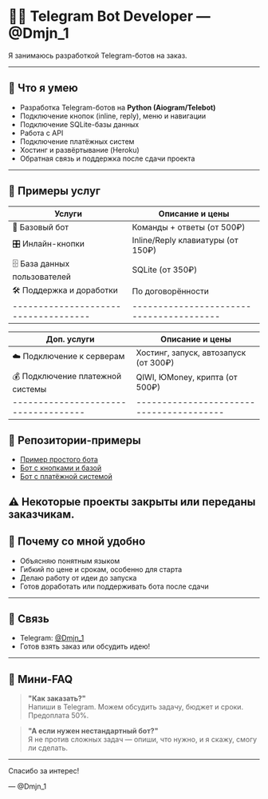 # 👨‍💻 Telegram Bot Developer — @Dmjn_1

Я занимаюсь разработкой Telegram-ботов на заказ.

---

## 📌 Что я умею

- Разработка Telegram-ботов на **Python (Aiogram/Telebot)**
- Подключение кнопок (inline, reply), меню и навигации
- Подключение SQLite-базы данных
- Работа с API
- Подключение платёжных систем
- Хостинг и развёртывание (Heroku)
- Обратная связь и поддержка после сдачи проекта

---

## 💼 Примеры услуг

| Услуги                             | Описание и цены                        |
|------------------------------------|----------------------------------------|
| 🤖 Базовый бот                     | Команды + ответы (от 500₽)             |
| 🎛 Инлайн-кнопки                   | Inline/Reply клавиатуры (от 150₽)      |
| 🗄 База данных пользователей       | SQLite (от 350₽)                       |
| 🛠 Поддержка и доработки           | По договорённости                      |
|------------------------------------|----------------------------------------|

| Доп. услуги                        | Описание и цены                        |
|------------------------------------|----------------------------------------|
| ☁️ Подключение к серверам          | Хостинг, запуск, автозапуск (от 300₽)  |
| 💰 Подключение платежной системы   | QIWI, ЮMoney, крипта (от 500₽)         |
|------------------------------------|----------------------------------------|

## 📂 Репозитории-примеры

- [Пример простого бота](https://t.me/rbx_base_script_bot)
- [Бот с кнопками и базой](https://github.com/yourusername/bot-with-db)
- [Бот с платёжной системой](https://github.com/yourusername/payment-bot)

⚠️ Некоторые проекты закрыты или переданы заказчикам.
---

## 🤝 Почему со мной удобно

- Объясняю понятным языком
- Гибкий по цене и срокам, особенно для старта
- Делаю работу от идеи до запуска
- Готов доработать или поддерживать бота после сдачи

---

## 📩 Связь

- Telegram: [@Dmjn_1](https://t.me/Dmjn_1)
- Готов взять заказ или обсудить идею!

---

## 📎 Мини-FAQ

> **"Как заказать?"**  
Напиши в Telegram. Можем обсудить задачу, бюджет и сроки. Предоплата 50%.

> **"А если нужен нестандартный бот?"**  
Я не против сложных задач — опиши, что нужно, и я скажу, смогу ли сделать.

---

Спасибо за интерес!

— @Dmjn_1
